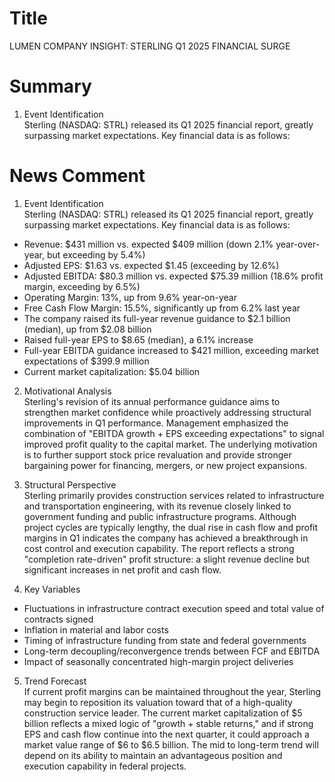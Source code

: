 # Title
LUMEN COMPANY INSIGHT: STERLING Q1 2025 FINANCIAL SURGE

# Summary
1. Event Identification  
Sterling (NASDAQ: STRL) released its Q1 2025 financial report, greatly surpassing market expectations. Key financial data is as follows:

# News Comment
1. Event Identification  
Sterling (NASDAQ: STRL) released its Q1 2025 financial report, greatly surpassing market expectations. Key financial data is as follows:

- Revenue: $431 million vs. expected $409 million (down 2.1% year-over-year, but exceeding by 5.4%)
- Adjusted EPS: $1.63 vs. expected $1.45 (exceeding by 12.6%)
- Adjusted EBITDA: $80.3 million vs. expected $75.39 million (18.6% profit margin, exceeding by 6.5%)
- Operating Margin: 13%, up from 9.6% year-on-year
- Free Cash Flow Margin: 15.5%, significantly up from 6.2% last year
- The company raised its full-year revenue guidance to $2.1 billion (median), up from $2.08 billion
- Raised full-year EPS to $8.65 (median), a 6.1% increase
- Full-year EBITDA guidance increased to $421 million, exceeding market expectations of $399.9 million
- Current market capitalization: $5.04 billion

2. Motivational Analysis  
Sterling's revision of its annual performance guidance aims to strengthen market confidence while proactively addressing structural improvements in Q1 performance. Management emphasized the combination of "EBITDA growth + EPS exceeding expectations" to signal improved profit quality to the capital market. The underlying motivation is to further support stock price revaluation and provide stronger bargaining power for financing, mergers, or new project expansions.

3. Structural Perspective  
Sterling primarily provides construction services related to infrastructure and transportation engineering, with its revenue closely linked to government funding and public infrastructure programs. Although project cycles are typically lengthy, the dual rise in cash flow and profit margins in Q1 indicates the company has achieved a breakthrough in cost control and execution capability. The report reflects a strong "completion rate-driven" profit structure: a slight revenue decline but significant increases in net profit and cash flow.

4. Key Variables  
- Fluctuations in infrastructure contract execution speed and total value of contracts signed  
- Inflation in material and labor costs  
- Timing of infrastructure funding from state and federal governments  
- Long-term decoupling/reconvergence trends between FCF and EBITDA  
- Impact of seasonally concentrated high-margin project deliveries  

5. Trend Forecast  
If current profit margins can be maintained throughout the year, Sterling may begin to reposition its valuation toward that of a high-quality construction service leader. The current market capitalization of $5 billion reflects a mixed logic of "growth + stable returns," and if strong EPS and cash flow continue into the next quarter, it could approach a market value range of $6 to $6.5 billion. The mid to long-term trend will depend on its ability to maintain an advantageous position and execution capability in federal projects.
